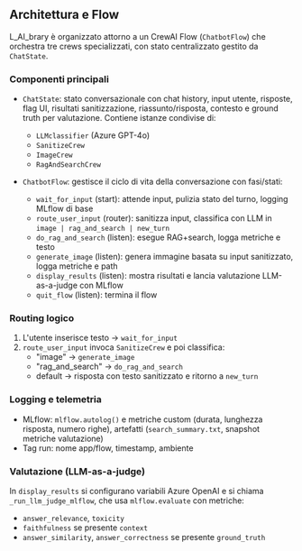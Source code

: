 ## Architettura e Flow

L_AI_brary è organizzato attorno a un CrewAI Flow (`ChatbotFlow`) che orchestra tre crews specializzati, con stato centralizzato gestito da `ChatState`.

### Componenti principali
- `ChatState`: stato conversazionale con chat history, input utente, risposte, flag UI, risultati sanitizzazione, riassunto/risposta, contesto e ground truth per valutazione. Contiene istanze condivise di:
  - `LLMclassifier` (Azure GPT-4o)
  - `SanitizeCrew`
  - `ImageCrew`
  - `RagAndSearchCrew`

- `ChatbotFlow`: gestisce il ciclo di vita della conversazione con fasi/stati:
  - `wait_for_input` (start): attende input, pulizia stato del turno, logging MLflow di base
  - `route_user_input` (router): sanitizza input, classifica con LLM in `image | rag_and_search | new_turn`
  - `do_rag_and_search` (listen): esegue RAG+search, logga metriche e testo
  - `generate_image` (listen): genera immagine basata su input sanitizzato, logga metriche e path
  - `display_results` (listen): mostra risultati e lancia valutazione LLM-as-a-judge con MLflow
  - `quit_flow` (listen): termina il flow

### Routing logico
1. L'utente inserisce testo → `wait_for_input`
2. `route_user_input` invoca `SanitizeCrew` e poi classifica:
   - "image" → `generate_image`
   - "rag_and_search" → `do_rag_and_search`
   - default → risposta con testo sanitizzato e ritorno a `new_turn`

### Logging e telemetria
- MLflow: `mlflow.autolog()` e metriche custom (durata, lunghezza risposta, numero righe), artefatti (`search_summary.txt`, snapshot metriche valutazione)
- Tag run: nome app/flow, timestamp, ambiente

### Valutazione (LLM-as-a-judge)
In `display_results` si configurano variabili Azure OpenAI e si chiama `_run_llm_judge_mlflow`, che usa `mlflow.evaluate` con metriche:
- `answer_relevance`, `toxicity`
- `faithfulness` se presente `context`
- `answer_similarity`, `answer_correctness` se presente `ground_truth`



